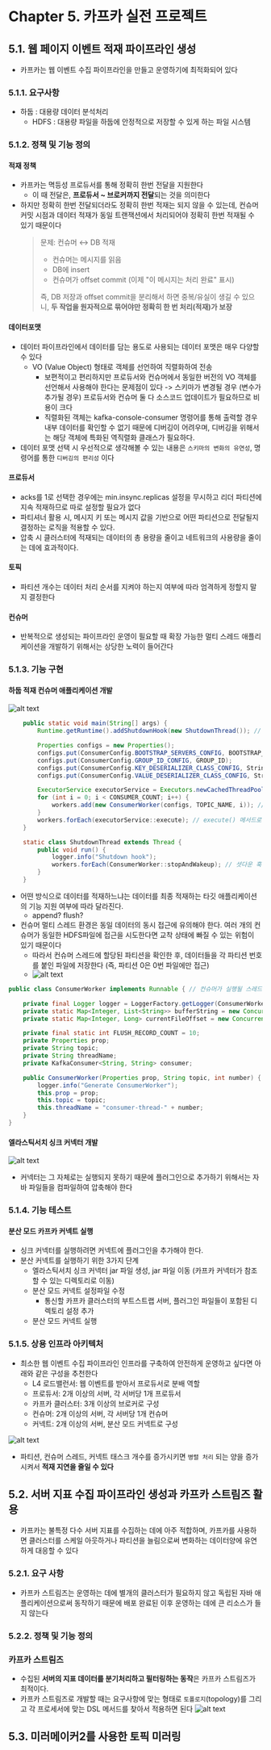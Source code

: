 # Chapter 5. 카프카 실전 프로젝트
## 5.1. 웹 페이지 이벤트 적재 파이프라인 생성
- 카프카는 웹 이벤트 수집 파이프라인을 만들고 운영하기에 최적화되어 있다

### 5.1.1. 요구사항
- 하둡 : 대용량 데이터 분석처리
  - HDFS : 대용량 파일을 하둡에 안정적으로 저장할 수 있게 하는 파일 시스템

### 5.1.2. 정책 및 기능 정의

#### 적재 정책
- 카프카는 멱등성 프로듀서를 통해 정확히 한번 전달을 지원한다
  - 이 때 전달은, **프로듀서 ~ 브로커까지 전달**되는 것을 의미한다
- 하지만 정확히 한번 전달되더라도 정확히 한번 적재는 되지 않을 수 있는데, 컨슈머 커밋 시점과 데이터 적재가 동일 트랜잭션에서 처리되어야 정확히 한번 적재될 수 있기 때문이다
    > 문제: 컨슈머 ↔ DB 적재
    > - 컨슈머는 메시지를 읽음
    > - DB에 insert
    > - 컨슈머가 offset commit (이제 "이 메시지는 처리 완료" 표시)
    > 
    > 즉, DB 저장과 offset commit을 분리해서 하면 중복/유실이 생길 수 있으니, **두 작업을 원자적으로 묶어야만 정확히 한 번 처리(적재)가 보장**

#### 데이터포맷
- 데이터 파이프라인에서 데이터를 담는 용도로 사용되는 데이터 포맷은 매우 다양할 수 있다
  - VO (Value Object) 형태로 객체를 선언하여 직렬화하여 전송
    - 보편적이고 편리하지만 프로듀서와 컨슈머에서 동일한 버전의 VO 객체를 선언해서 사용해야 한다는 문제점이 있다 -> 스키마가 변경될 경우 (변수가 추가될 경우) 프로듀서와 컨슈머 둘 다 소스코드 업데이트가 필요하므로 비용이 크다
    - 직렬화된 객체는 kafka-console-consumer 명령어를 통해 출력할 경우 내부 데이터를 확인할 수 없기 때문에 디버깅이 어려우며, 디버깅을 위해서는 해당 객체에 특화된 역직렬화 클래스가 필요하다.
- 데이터 포맷 선택 시 우선적으로 생각해볼 수 있는 내용은 `스키마의 변화의 유연성`, 명령어를 통한 `디버깅의 편리성` 이다

#### 프로듀서
- acks를 1로 선택한 경우에는 min.insync.replicas 설정을 무시하고 리더 파티션에 지속 적재하므로 따로 설정할 필요가 없다
- 파티셔너 활용 시, 메시지 키 또는 메시지 값을 기반으로 어떤 파티션으로 전달될지 결정하는 로직을 적용할 수 있다.
- 압축 시 클러스터에 적재되는 데이터의 총 용량을 줄이고 네트워크의 사용량을 줄이는 데에 효과적이다.

#### 토픽
- 파티션 개수는 데이터 처리 순서를 지켜야 하는지 여부에 따라 엄격하게 정할지 말지 결정한다

#### 컨슈머
- 반복적으로 생성되는 파이프라인 운영이 필요할 때 확장 가능한 멀티 스레드 애플리케이션을 개발하기 위해서는 상당한 노력이 들어간다

### 5.1.3. 기능 구현

#### 하둡 적재 컨슈머 애플리케이션 개발
![alt text](image-2.png)
```java
    public static void main(String[] args) {
        Runtime.getRuntime().addShutdownHook(new ShutdownThread()); // 안전한 컨슈머의 종료를 위해 셧다운 훅 선언

        Properties configs = new Properties();
        configs.put(ConsumerConfig.BOOTSTRAP_SERVERS_CONFIG, BOOTSTRAP_SERVERS);
        configs.put(ConsumerConfig.GROUP_ID_CONFIG, GROUP_ID);
        configs.put(ConsumerConfig.KEY_DESERIALIZER_CLASS_CONFIG, StringDeserializer.class.getName());
        configs.put(ConsumerConfig.VALUE_DESERIALIZER_CLASS_CONFIG, StringDeserializer.class.getName());

        ExecutorService executorService = Executors.newCachedThreadPool(); // 컨슈머 스레드를 스레드 풀로 관리하기 위해 newCachedThreadPool()을 생성
        for (int i = 0; i < CONSUMER_COUNT; i++) {
            workers.add(new ConsumerWorker(configs, TOPIC_NAME, i)); // 생성된 컨슈머 스레드 인스턴스들을 묶음으로 관리하기 위해 List<ConsumerWorker>로 선언된 workers 변수에 추가
        }
        workers.forEach(executorService::execute); // execute() 메서드로 컨슈머 스레드 인스턴스들을 스레드 풀에 포함시켜 실행
    }

    static class ShutdownThread extends Thread {
        public void run() {
            logger.info("Shutdown hook");
            workers.forEach(ConsumerWorker::stopAndWakeup); // 셧다운 훅이 발생했을 경우 각 컨슈머 스레드에 종료를 알리도록 명시적으로 stopAndWakeup() 메서드 호출
        }
    }
```
- 어떤 방식으로 데이터를 적재하느냐는 데이터를 최종 적재하는 타깃 애플리케이션의 기능 지원 여부에 따라 달라진다.
  - append? flush?
- 컨슈머 멀티 스레드 환경은 동일 데이터의 동시 접근에 유의해야 한다. 여러 개의 컨슈머가 동일한 HDFS파일에 접근을 시도한다면 교착 상태에 빠질 수 있는 위험이 있기 때문이다
  - 따라서 컨슈머 스레드에 할당된 파티션을 확인한 후, 데이터들을 각 파티션 번호를 붙인 파일에 저장한다 (즉, 파티션 0은 0번 파일에만 접근)
  - ![alt text](image.png)

```java
public class ConsumerWorker implements Runnable { // 컨슈머가 실행될 스레드를 정의하기 위해 Runnable 인터페이스로 ConsumerWorker 클래스 구현

    private final Logger logger = LoggerFactory.getLogger(ConsumerWorker.class);
    private static Map<Integer, List<String>> bufferString = new ConcurrentHashMap<>(); // 컨슈머 poll() 메서드를 통해 전달받은 데이터 임시저장하는 버퍼
    private static Map<Integer, Long> currentFileOffset = new ConcurrentHashMap<>();

    private final static int FLUSH_RECORD_COUNT = 10;
    private Properties prop;
    private String topic;
    private String threadName;
    private KafkaConsumer<String, String> consumer;

    public ConsumerWorker(Properties prop, String topic, int number) {
        logger.info("Generate ConsumerWorker");
        this.prop = prop;
        this.topic = topic;
        this.threadName = "consumer-thread-" + number;
    }
}
```
#### 엘라스틱서치 싱크 커넥터 개발
![alt text](image-1.png)
- 커넥터는 그 자체로는 실행되지 못하기 때문에 플러그인으로 추가하기 위해서는 자바 파일들을 컴파일하여 압축해야 한다

### 5.1.4. 기능 테스트
#### 분산 모드 카프카 커넥트 실행
- 싱크 커넥터를 실행하려면 커넥트에 플러그인을 추가해야 한다.
- 분산 커넥트를 실행하기 위한 3가지 단계
  - 엘라스틱서치 싱크 커넥터 jar 파일 생성, jar 파일 이동 (카프카 커넥터가 참조할 수 있는 디렉토리로 이동)
  - 분산 모드 커넥트 설정파일 수정
    - 통신할 카프카 클러스터의 부트스트랩 서버, 플러그인 파일들이 포함된 디렉토리 설정 추가
  - 분산 모드 커넥트 실행

### 5.1.5. 상용 인프라 아키텍처
- 최소한 웹 이벤트 수집 파이프라인 인프라를 구축하여 안전하게 운영하고 싶다면 아래와 같은 구성을 추천한다
  - L4 로드밸런서: 웹 이벤트를 받아서 프로듀서로 분배 역할
  - 프로듀서: 2개 이상의 서버, 각 서버당 1개 프로듀서
  - 카프카 클러스터: 3개 이상의 브로커로 구성
  - 컨슈머: 2개 이상의 서버, 각 서버당 1개 컨슈머
  - 커넥트: 2개 이상의 서버, 분산 모드 커넥트로 구성

![alt text](image-3.png)
- 파티션, 컨슈머 스레드, 커넥트 태스크 개수를 증가시키면 `병렬 처리` 되는 양을 증가시켜서 **적재 지연을 줄일 수 있다**

## 5.2. 서버 지표 수집 파이프라인 생성과 카프카 스트림즈 활용
- 카프카는 불특정 다수 서버 지표를 수집하는 데에 아주 적합하며, 카프카를 사용하면 클러스터를 스케일 아웃하거나 파티션을 늘림으로써 변화하는 데이터양에 유연하게 대응할 수 있다

### 5.2.1. 요구 사항
- 카프카 스트림즈는 운영하는 데에 별개의 클러스터가 필요하지 않고 독립된 자바 애플리케이션으로써 동작하기 때문에 배포 완료된 이후 운영하는 데에 큰 리소스가 들지 않는다

### 5.2.2. 정책 및 기능 정의
### 카프카 스트림즈
- 수집된 **서버의 지표 데이터를 분기처리하고 필터링하는 동작**은 카프카 스트림즈가 최적이다.
- 카프카 스트림즈로 개발할 때는 요구사항에 맞는 형태로 `토폴로지`(topology)를 그리고 각 프로세서에 맞는 DSL 메서드를 찾아서 적용하면 된다
![alt text](image-4.png)

## 5.3. 미러메이커2를 사용한 토픽 미러링

### 